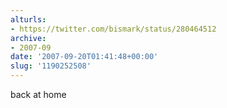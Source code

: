```yaml
---
alturls:
- https://twitter.com/bismark/status/280464512
archive:
- 2007-09
date: '2007-09-20T01:41:48+00:00'
slug: '1190252508'
---
```


back at home

